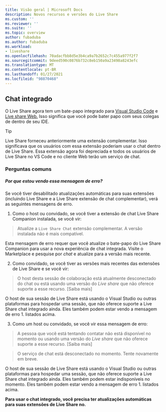 ```yaml
---
title: Visão geral | Microsoft Docs
description: Novos recursos e versões do Live Share
ms.custom: ''
ms.reviewer: ''
ms.suite: ''
ms.topic: overview
author: fubaduba
ms.author: fubaduba
ms.workload:
- liveshare
ms.openlocfilehash: 70adacfbb8d5e3b4ca9a7b2652c7c455a977f2f7
ms.sourcegitcommit: 9deed590c0876b732c8eb150a9a23498a8243efc
ms.translationtype: MT
ms.contentlocale: pt-BR
ms.lasthandoff: 01/27/2021
ms.locfileid: "98870468"
---
```

<!--
Copyright © Microsoft Corporation
All rights reserved.
Creative Commons Attribution 4.0 License (International): https://creativecommons.org/licenses/by/4.0/legalcode
-->

## <a name="integrated-chat"></a>Chat integrado 
O Live Share agora tem um bate-papo integrado para [Visual Studio Code](..\use\vscode.md) e [Live share Web.](..\quickstart\browser-join) Isso significa que você pode bater papo com seus colegas de dentro de seu IDE.

>[!TIP]
>Live Share forneceu anteriormente uma extensão complementar. Isso significava que os usuários com essa extensão poderiam usar o chat dentro de Live Share. Essa extensão agora foi depreciada e todos os usuários de Live Share no VS Code e no cliente Web terão um serviço de chat.

### <a name="common-questions"></a>Perguntas comuns

##### <a name="why-am-i-seeing-this-error-message"></a>Por que estou vendo essa mensagem de erro?

Se você tiver desabilitado atualizações automáticas para suas extensões (incluindo Live Share e a Live Share extensão de chat complementar), verá as seguintes mensagens de erro.

1. Como o host ou convidado, se você tiver a extensão de chat Live Share Companion instalada, se você vir:

>Atualize a `Live Share Chat` extensão complementar. A versão instalada não é mais compatível.

Esta mensagem de erro requer que você atualize o bate-papo do Live Share Companion para usar a nova experiência de chat integrada.
Visite o Marketplace e pesquise por *chat* e atualize para a versão mais recente. 

2. Como convidado, se você tiver as versões mais recentes das extensões de Live Share e se você vir:

>O host desta sessão de colaboração está atualmente desconectado do chat ou está usando uma versão do _Live share_ que não oferece suporte a esse recurso. [Saiba mais] 

O host de sua sessão de Live Share está usando o Visual Studio ou outras plataformas para hospedar uma sessão, que não oferece suporte a Live Share chat integrado ainda. Eles também podem estar vendo a mensagem de erro 1. listados acima.

3. Como um host ou convidado, se você vir essa mensagem de erro: 

> A pessoa que você está tentando contatar não está disponível no momento ou usando uma versão do _Live share_ que não oferece suporte a esse recurso. [Saiba mais] 

>O serviço de chat está desconectado no momento. Tente novamente em breve.

O host de sua sessão de Live Share está usando o Visual Studio ou outras plataformas para hospedar uma sessão, que não oferece suporte a Live Share chat integrado ainda. Eles também podem estar indisponíveis no momento. Eles também podem estar vendo a mensagem de erro 1. listados acima.


**Para usar o chat integrado, você precisa ter atualizações automáticas para suas extensões de Live Share no.** 
